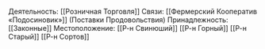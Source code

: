 Деятельность:
[[Розничная Торговля]]
Связи:
[[Фермерский Кооператив «Подосиновик»]] (Поставки Продовольствия)
Принадлежность:
[[Законные]]
Местоположение:
[[Р-н Свинюший]]
[[Р-н Горный]]
[[Р-н Старый]]
[[Р-н Сортов]]
